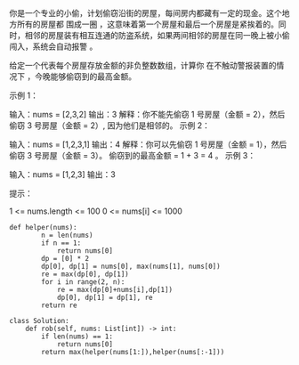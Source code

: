 你是一个专业的小偷，计划偷窃沿街的房屋，每间房内都藏有一定的现金。这个地方所有的房屋都 围成一圈 ，这意味着第一个房屋和最后一个房屋是紧挨着的。同时，相邻的房屋装有相互连通的防盗系统，如果两间相邻的房屋在同一晚上被小偷闯入，系统会自动报警 。

给定一个代表每个房屋存放金额的非负整数数组，计算你 在不触动警报装置的情况下 ，今晚能够偷窃到的最高金额。

 

示例 1：

输入：nums = [2,3,2]
输出：3
解释：你不能先偷窃 1 号房屋（金额 = 2），然后偷窃 3 号房屋（金额 = 2）, 因为他们是相邻的。
示例 2：

输入：nums = [1,2,3,1]
输出：4
解释：你可以先偷窃 1 号房屋（金额 = 1），然后偷窃 3 号房屋（金额 = 3）。
     偷窃到的最高金额 = 1 + 3 = 4 。
示例 3：

输入：nums = [1,2,3]
输出：3
 

提示：

1 <= nums.length <= 100
0 <= nums[i] <= 1000

```
def helper(nums):
        n = len(nums)
        if n == 1:
            return nums[0]
        dp = [0] * 2
        dp[0], dp[1] = nums[0], max(nums[1], nums[0])
        re = max(dp[0], dp[1])
        for i in range(2, n):
            re = max(dp[0]+nums[i],dp[1])
            dp[0], dp[1] = dp[1], re
        return re

class Solution:
    def rob(self, nums: List[int]) -> int:
        if len(nums) == 1:
            return nums[0]
        return max(helper(nums[1:]),helper(nums[:-1]))
                
```